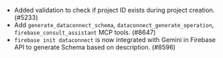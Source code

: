 - Added validation to check if project ID exists during project creation. (#5233)
- Add `generate_dataconnect_schema`, `dataconnect_generate_operation`, `firebase_consult_assistant` MCP tools. (#8647)
- `firebase init dataconnect` is now integrated with Gemini in Firebase API to generate Schema based on description. (#8596)
